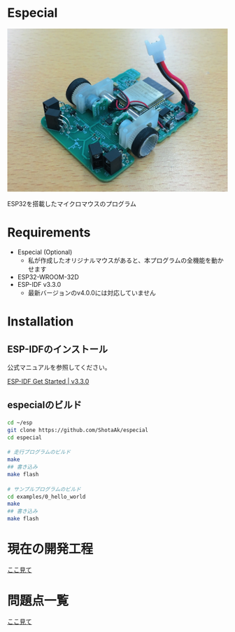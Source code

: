 # Especial

![Especial](https://github.com/ShotaAk/especial/blob/images/images/especial.jpg)

ESP32を搭載したマイクロマウスのプログラム

# Requirements

- Especial (Optional)
  - 私が作成したオリジナルマウスがあると、本プログラムの全機能を動かせます
- ESP32-WROOM-32D
- ESP-IDF v3.3.0
  - 最新バージョンのv4.0.0には対応していません
  
# Installation

## ESP-IDFのインストール

公式マニュアルを参照してください。

[ESP-IDF Get Started | v3.3.0](https://docs.espressif.com/projects/esp-idf/en/release-v3.3/get-started/index.html)

## especialのビルド

```sh
cd ~/esp
git clone https://github.com/ShotaAk/especial
cd especial

# 走行プログラムのビルド
make
## 書き込み
make flash

# サンプルプログラムのビルド
cd examples/0_hello_world 
make
## 書き込み
make flash
```

# 現在の開発工程

[ここ見て](https://github.com/ShotaAk/especial/milestones)

# 問題点一覧

[ここ見て](https://github.com/ShotaAk/especial/issues)

